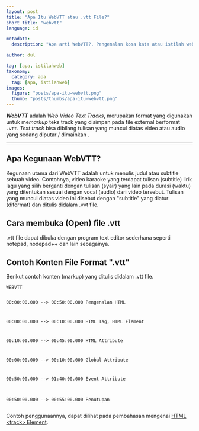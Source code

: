 ```yaml
---
layout: post
title: "Apa Itu WebVTT atau .vtt File?"
short_title: "webvtt"
language: id

metadata:
  description: "Apa arti WebVTT?. Pengenalan kosa kata atau istilah webvtt yang berkaitan dengan video dan audio. Bagaimana cara membuka file .vtt?"

author: dul

tag: [apa, istilahweb]
taxonomy:
  category: apa
  tag: [apa, istilahweb]
images:
  figure: "posts/apa-itu-webvtt.png"
  thumb: "posts/thumbs/apa-itu-webvtt.png"
---
```

<p>
<dfn><strong>WebVTT</strong></dfn> adalah <em>Web Video Text Tracks</em>, merupakan format yang digunakan untuk me<i>markup</i> teks track yang disimpan pada file external berformat <code>.vtt</code>. <em>Text track</em> bisa dibilang tulisan yang muncul diatas video atau audio yang sedang diputar / dimainkan .
</p>

<hr>
<section>
<h2 class="title-sub bd-primary bd-left bd-left-only">Apa Kegunaan WebVTT?</h2>
  <div class="dul-callout dul-callout-success">
    <p>Kegunaan utama dari WebVTT adalah untuk menulis judul atau subtitle sebuah video. Contohnya, video karaoke yang terdapat tulisan (subtitle) lirik lagu yang silih berganti dengan tulisan (syair) yang lain pada durasi (waktu) yang ditentukan sesuai dengan vocal (audio) dari video tersebut. Tulisan yang muncul diatas video ini disebut dengan "subtitle" yang diatur (diformat) dan ditulis didalam .vvt file.</p>
  </div>
</section>

<section>
<h2 class="title-sub bd-primary bd-left bd-left-only">Cara membuka (Open) file .vtt</h2>
  <div class="dul-callout dul-callout-danger">
    <p>.vtt file dapat dibuka dengan program text editor sederhana seperti notepad, nodepad++ dan lain sebagainya.</p>
  </div>
</section>

<section>
<h2 class="title-sub bd-primary bd-left bd-left-only">Contoh Konten File Format ".vtt"</h2>
<div class="dul-block">
  <p>Berikut contoh konten (markup) yang ditulis didalam .vtt file.</p>

  <!-- custom-title -->
  <div class="icode itheme" data-code=".vtt">
  <pre class="prettyprint highlight language-none"><code class="prettyprint  language-none">WEBVTT

00:00:00.000 --&gt; 00:50:00.000
Pengenalan HTML

00:00:00.000 --&gt; 00:10:00.000
HTML Tag, HTML Element

00:10:00.000 --&gt; 00:45:00.000
HTML Attribute

00:00:00.000 --&gt; 00:10:00.000
Global Attribute

00:50:00.000 --&gt; 01:40:00.000
Event Attribute

00:50:00.000 --&gt; 00:55:00.000
Penutupan</code>
  </pre>
  </div>
</div>
</section>

<p>Contoh penggunaannya, dapat dilihat pada pembahasan mengenai <a href="https://www.apacara.com/tutorial/html/html-track-tag.html">HTML &lt;track&gt; Element</a>.</p>